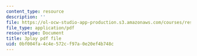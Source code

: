 ```yaml
---
content_type: resource
description: ''
file: https://ol-ocw-studio-app-production.s3.amazonaws.com/courses/res-18-006-calculus-revisited-single-variable-calculus-fall-2010/0bf004fa4c4e572cf97a0e20ef4b748c_MNhkoylpyNA.pdf
file_type: application/pdf
resourcetype: Document
title: 3play pdf file
uid: 0bf004fa-4c4e-572c-f97a-0e20ef4b748c
---
```


